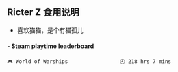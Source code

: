 ## Ricter Z 食用说明
- 喜欢猫猫，是个冇猫孤儿

<!-- steam-box start -->
#### - Steam playtime leaderboard
```text
🎮 World of Warships                 🕘 218 hrs 7 mins
```
<!-- Powered by https://github.com/YouEclipse/steam-box . -->
<!-- steam-box end -->
